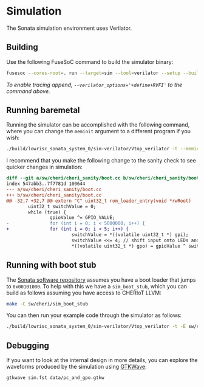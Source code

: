 # Simulation

The Sonata simulation environment uses Verilator.

## Building

Use the following FuseSoC command to build the simulator binary:
```sh
fusesoc --cores-root=. run --target=sim --tool=verilator --setup --build lowrisc:sonata:system
```

*To enable tracing append, `--verilator_options='+define+RVFI'` to the command above.*

## Running baremetal

Running the simulator can be accomplished with the following command, where you can change the `meminit` argument to a different program if you wish:
```sh
./build/lowrisc_sonata_system_0/sim-verilator/Vtop_verilator -t --meminit=ram,./sw/cheri/cheri_sanity/boot.elf
```

I recommend that you make the following change to the sanity check to see quicker changes in simulation:
```diff
diff --git a/sw/cheri/cheri_sanity/boot.cc b/sw/cheri/cheri_sanity/boot.cc
index 547abb3..7f7781d 100644
--- a/sw/cheri/cheri_sanity/boot.cc
+++ b/sw/cheri/cheri_sanity/boot.cc
@@ -32,7 +32,7 @@ extern "C" uint32_t rom_loader_entry(void *rwRoot)
        uint32_t switchValue = 0;
        while (true) {
                gpioValue ^= GPIO_VALUE;
-               for (int i = 0; i < 5000000; i++) {
+               for (int i = 0; i < 5; i++) {
                        switchValue = *((volatile uint32_t *) gpi);
                        switchValue <<= 4; // shift input onto LEDs and skipping LCD pins
                        *((volatile uint32_t *) gpo) = gpioValue ^ switchValue;
```

## Running with boot stub

The [Sonata software repository](https://github.com/lowRISC/sonata-software) assumes you have a boot loader that jumps to `0x00101000`.
To help with this we have a `sim_boot_stub`, which you can build as follows assuming you have access to CHERIoT LLVM:
```sh
make -C sw/cheri/sim_boot_stub
```

You can then run your example code through the simulator as follows:
```sh
./build/lowrisc_sonata_system_0/sim-verilator/Vtop_verilator -t -E sw/cheri/sim_boot_stub/sim_boot_stub -E /path/to/sonata-software/build/cheriot/cheriot/release/sonata_simple_demo
```

## Debugging

If you want to look at the internal design in more details, you can explore the waveforms produced by the simulation using [GTKWave](http://gtkwave.sourceforge.net/):
```sh
gtkwave sim.fst data/pc_and_gpo.gtkw
```
